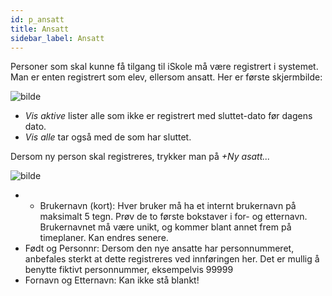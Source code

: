 ```yaml
---
id: p_ansatt
title: Ansatt
sidebar_label: Ansatt
---
```

Personer som skal kunne få tilgang til iSkole må være registrert i systemet. Man er enten registrert som elev, ellersom ansatt. Her er første skjermbilde:

![bilde](https://user-images.githubusercontent.com/80097133/123929313-02798080-d98f-11eb-9601-310e7a029cf1.png)

- _Vis aktive_ lister alle som ikke er registrert med sluttet-dato før dagens dato.
- _Vis alle_ tar også med de som har sluttet.

Dersom ny person skal registreres, trykker man på _+Ny asatt..._

![bilde](https://user-images.githubusercontent.com/80097133/123949930-70c83e00-d9a3-11eb-8e38-004a8565d7f8.png)

- * Brukernavn (kort): Hver bruker må ha et internt brukernavn på maksimalt 5 tegn. Prøv de to første bokstaver i for- og etternavn. Brukernavnet må være unikt, og kommer blant annet frem på timeplaner. Kan endres senere.
- Født og Personnr: Dersom den nye ansatte har personnummeret, anbefales sterkt at dette registreres ved innføringen her. Det er mullig å benytte fiktivt personnummer, eksempelvis 99999
- Fornavn og Etternavn: Kan ikke stå blankt!
